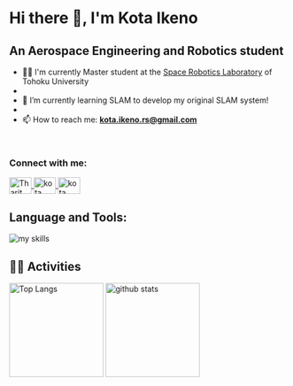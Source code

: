 # Hi there 👋, I'm Kota Ikeno
<!-- 1. GitHub username -->
<!-- 
<div align="right">
  <img src="https://github.com/mendelas" />
</div> 
-->

<!-- 2. profile -->
## An Aerospace Engineering and Robotics student

- 🧑‍💻 I'm currently Master student at the [Space Robotics Laboratory](http://www.astro.mech.tohoku.ac.jp/e/index.html) of Tohoku University
- 
- 🌱 I’m currently learning SLAM to develop my original SLAM system!
- 
- 📫 How to reach me: **kota.ikeno.rs@gmail.com**
<br>

<h3 align="left">Connect with me:</h3>
<p align="left">
    <a href="https://www.linkedin.com/in/航太-池野-5930102a8/" target="blank">
        <img align="center" src="https://raw.githubusercontent.com/rahuldkjain/github-profile-readme-generator/master/src/images/icons/Social/linked-in-alt.svg" alt="Tharit Sinsunthorn" height="30" width="40" />
    </a>
    <a href="https://www.facebook.com/profile.php?id=100089370167945" target="blank">
        <img align="center" src="https://raw.githubusercontent.com/rahuldkjain/github-profile-readme-generator/master/src/images/icons/Social/facebook.svg" alt="kota ikeno" height="30" width="40" />
    </a>
    <a href="https://x.com/ikeno_rs?s=21&t=I-jjUJUi4LP2hDEfd8e2TA" target="blank">
        <img align="center" src="https://raw.githubusercontent.com/rahuldkjain/github-profile-readme-generator/master/src/images/icons/Social/twitter.svg" alt="kota ikeno" height="30" width="40" />
    </a>
</p>

<!-- 3. technology stack -->
<!-- light mode：theme=light, dark mode：theme=dark -->
<!-- choice of icon：https://arc.net/l/quote/zizyykfh -->
## Language and Tools:
<img alt="my skills" src="https://skillicons.dev/icons?theme=light&perline=7&i=cpp,c,python,kotlin,dart,matlab,cmake,flutter,docker,androidstudio,bash,git,ros" />
<br>


<!-- 4. GitHub username -->
<!-- light mode：theme=light, dark mode：theme=vue-dark  -->
## 🏃‍♀️ Activities

<div align="left"> 
  <img alt="Top Langs" height="170px" src="https://github-readme-stats.vercel.app/api?username=mendelas&theme=light&layout=compact" />
  <img alt="github stats" height="170px" src="https://github-readme-stats.vercel.app/api/top-langs/?username=mendelas&theme=vue-dark&layout=compact" />
</div>




<!--
This repository is a ✨ _special_ ✨ repository because its `README.md` (this file) appears on your GitHub profile.

Here are some ideas to get you started:

- 🔭 I’m currently working on ...
- 🌱 I’m currently learning ...
- 👯 I’m looking to collaborate on ...
- 🤔 I’m looking for help with ...
- 💬 Ask me about ...
- 📫 How to reach me: ...
- 😄 Pronouns: ...
- ⚡ Fun fact: ...
-->

